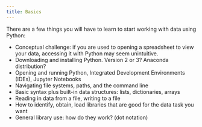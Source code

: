 ```yaml
---
title: Basics
---
```

There are a few things you will have to learn to start working with data using Python:

* Conceptual challenge: if you are used to opening a spreadsheet to view your data, accessing it with Python may seem unintuitive.
* Downloading and installing Python. Version 2 or 3? Anaconda distribution?
* Opening and running Python, Integrated Development Environments (IDEs), Jupyter Notebooks 
* Navigating file systems, paths, and the command line
* Basic syntax plus built-in data structures: lists, dictionaries, arrays
* Reading in data from a file, writing to a file
* How to identify, obtain, load libraries that are good for the data task you want
* General library use: how do they work? (dot notation)
